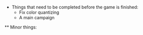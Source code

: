 * Things that need to be completed before the game is finished:
	- Fix color quantizing
	- A main campaign

** Minor things:

